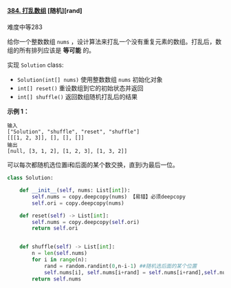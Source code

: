 #### [384. 打乱数组](https://leetcode.cn/problems/shuffle-an-array/) [随机\][rand]

难度中等283

给你一个整数数组 `nums` ，设计算法来打乱一个没有重复元素的数组。打乱后，数组的所有排列应该是 **等可能** 的。

实现 `Solution` class:

- `Solution(int[] nums)` 使用整数数组 `nums` 初始化对象
- `int[] reset()` 重设数组到它的初始状态并返回
- `int[] shuffle()` 返回数组随机打乱后的结果

 

**示例 1：**

```
输入
["Solution", "shuffle", "reset", "shuffle"]
[[[1, 2, 3]], [], [], []]
输出
[null, [3, 1, 2], [1, 2, 3], [1, 3, 2]]
```



可以每次都随机选位置i和后面的某个数交换，直到i为最后一位。

```python
class Solution:

    def __init__(self, nums: List[int]):
        self.nums = copy.deepcopy(nums) 【易错】必须deepcopy
        self.ori = copy.deepcopy(nums)

    def reset(self) -> List[int]:
        self.nums = copy.deepcopy(self.ori)
        return self.ori


    def shuffle(self) -> List[int]:
        n = len(self.nums)
        for i in range(n):
            rand = random.randint(0,n-i-1) ##随机选后面的某个位置
            self.nums[i], self.nums[i+rand] = self.nums[i+rand],self.nums[i]
        return self.nums
```

